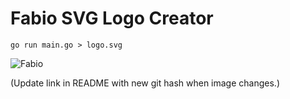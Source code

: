 # Fabio SVG Logo Creator

```
go run main.go > logo.svg
```

![Fabio](https://cdn.rawgit.com/fabiolb/logo/74a70c8a/logo.svg)

(Update link in README with new git hash when image changes.)
